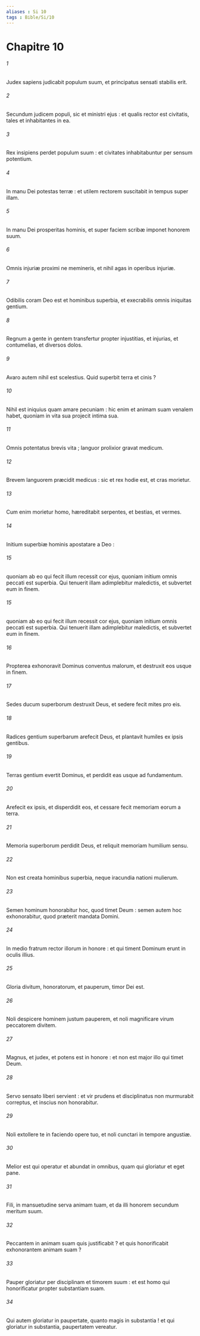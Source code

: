 ```yaml
---
aliases : Si 10
tags : Bible/Si/10
---
```


# Chapitre 10

###### 1
Judex sapiens judicabit populum suum, et principatus sensati stabilis erit.
###### 2
Secundum judicem populi, sic et ministri ejus : et qualis rector est civitatis, tales et inhabitantes in ea.
###### 3
Rex insipiens perdet populum suum : et civitates inhabitabuntur per sensum potentium.
###### 4
In manu Dei potestas terræ : et utilem rectorem suscitabit in tempus super illam.
###### 5
In manu Dei prosperitas hominis, et super faciem scribæ imponet honorem suum.
###### 6
Omnis injuriæ proximi ne memineris, et nihil agas in operibus injuriæ.
###### 7
Odibilis coram Deo est et hominibus superbia, et execrabilis omnis iniquitas gentium.
###### 8
Regnum a gente in gentem transfertur propter injustitias, et injurias, et contumelias, et diversos dolos.
###### 9
Avaro autem nihil est scelestius. Quid superbit terra et cinis ?
###### 10
Nihil est iniquius quam amare pecuniam : hic enim et animam suam venalem habet, quoniam in vita sua projecit intima sua.
###### 11
Omnis potentatus brevis vita ; languor prolixior gravat medicum.
###### 12
Brevem languorem præcidit medicus : sic et rex hodie est, et cras morietur.
###### 13
Cum enim morietur homo, hæreditabit serpentes, et bestias, et vermes.
###### 14
Initium superbiæ hominis apostatare a Deo :
###### 15
quoniam ab eo qui fecit illum recessit cor ejus, quoniam initium omnis peccati est superbia. Qui tenuerit illam adimplebitur maledictis, et subvertet eum in finem.
###### 15
quoniam ab eo qui fecit illum recessit cor ejus, quoniam initium omnis peccati est superbia. Qui tenuerit illam adimplebitur maledictis, et subvertet eum in finem.
###### 16
Propterea exhonoravit Dominus conventus malorum, et destruxit eos usque in finem.
###### 17
Sedes ducum superborum destruxit Deus, et sedere fecit mites pro eis.
###### 18
Radices gentium superbarum arefecit Deus, et plantavit humiles ex ipsis gentibus.
###### 19
Terras gentium evertit Dominus, et perdidit eas usque ad fundamentum.
###### 20
Arefecit ex ipsis, et disperdidit eos, et cessare fecit memoriam eorum a terra.
###### 21
Memoria superborum perdidit Deus, et reliquit memoriam humilium sensu.
###### 22
Non est creata hominibus superbia, neque iracundia nationi mulierum.
###### 23
Semen hominum honorabitur hoc, quod timet Deum : semen autem hoc exhonorabitur, quod præterit mandata Domini.
###### 24
In medio fratrum rector illorum in honore : et qui timent Dominum erunt in oculis illius.
###### 25
Gloria divitum, honoratorum, et pauperum, timor Dei est.
###### 26
Noli despicere hominem justum pauperem, et noli magnificare virum peccatorem divitem.
###### 27
Magnus, et judex, et potens est in honore : et non est major illo qui timet Deum.
###### 28
Servo sensato liberi servient : et vir prudens et disciplinatus non murmurabit correptus, et inscius non honorabitur.
###### 29
Noli extollere te in faciendo opere tuo, et noli cunctari in tempore angustiæ.
###### 30
Melior est qui operatur et abundat in omnibus, quam qui gloriatur et eget pane.
###### 31
Fili, in mansuetudine serva animam tuam, et da illi honorem secundum meritum suum.
###### 32
Peccantem in animam suam quis justificabit ? et quis honorificabit exhonorantem animam suam ?
###### 33
Pauper gloriatur per disciplinam et timorem suum : et est homo qui honorificatur propter substantiam suam.
###### 34
Qui autem gloriatur in paupertate, quanto magis in substantia ! et qui gloriatur in substantia, paupertatem vereatur.
